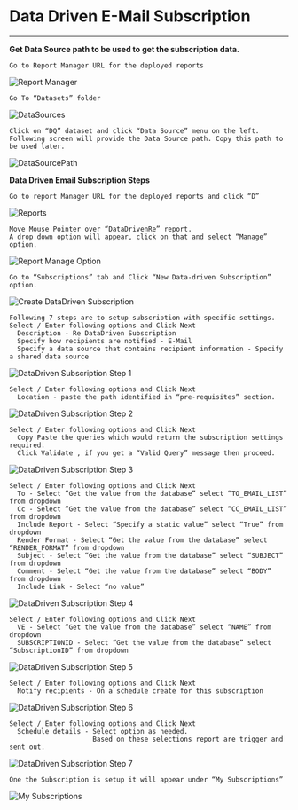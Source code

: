 # Data Driven E-Mail Subscription #
---


**Get Data Source path to be used to get the subscription data.**

    Go to Report Manager URL for the deployed reports
![Report Manager](DataDrivenEmailSubscriptions/ReportManager.png)

    Go To “Datasets” folder
![DataSources](DataDrivenEmailSubscriptions/DataSources.png)

    Click on “DQ” dataset and click “Data Source” menu on the left. 
    Following screen will provide the Data Source path. Copy this path to be used later.

![DataSourcePath](DataDrivenEmailSubscriptions/DataSourcePath.png)


**Data Driven Email Subscription Steps**

    Go to report Manager URL for the deployed reports and click “D”
![Reports](DataDrivenEmailSubscriptions/Reports.png)

    Move Mouse Pointer over “DataDrivenRe” report.
    A drop down option will appear, click on that and select “Manage” option.

![Report Manage Option](DataDrivenEmailSubscriptions/Report-Manage.png)

    Go to “Subscriptions” tab and Click “New Data-driven Subscription” option.
![Create DataDriven Subscription](DataDrivenEmailSubscriptions/CreateDataDrivenSubscription.png)

    Following 7 steps are to setup subscription with specific settings.
    Select / Enter following options and Click Next
      Description - Re DataDriven Subscription
      Specify how recipients are notified - E-Mail
      Specify a data source that contains recipient information - Specify a shared data source

![DataDriven Subscription Step 1](DataDrivenEmailSubscriptions/DataDrivenSubscription-Step1.png)


    Select / Enter following options and Click Next
      Location - paste the path identified in “pre-requisites” section.
![DataDriven Subscription Step 2](DataDrivenEmailSubscriptions/DataDrivenSubscription-Step2.png)


    Select / Enter following options and Click Next
      Copy Paste the queries which would return the subscription settings required.
      Click Validate , if you get a “Valid Query” message then proceed.
![DataDriven Subscription Step 3](DataDrivenEmailSubscriptions/DataDrivenSubscription-Step3.png)


    Select / Enter following options and Click Next
      To - Select “Get the value from the database” select “TO_EMAIL_LIST” from dropdown
      Cc - Select “Get the value from the database” select “CC_EMAIL_LIST” from dropdown
      Include Report - Select “Specify a static value” select “True” from dropdown
      Render Format - Select “Get the value from the database” select “RENDER_FORMAT” from dropdown
      Subject - Select “Get the value from the database” select “SUBJECT” from dropdown
      Comment - Select “Get the value from the database” select “BODY” from dropdown
      Include Link - Select “no value”

![DataDriven Subscription Step 4](DataDrivenEmailSubscriptions/DataDrivenSubscription-Step4.png)


    Select / Enter following options and Click Next
      VE - Select “Get the value from the database” select “NAME” from dropdown
      SUBSCRIPTIONID - Select “Get the value from the database” select “SubscriptionID” from dropdown

![DataDriven Subscription Step 5](DataDrivenEmailSubscriptions/DataDrivenSubscription-Step5.png)


    Select / Enter following options and Click Next
      Notify recipients - On a schedule create for this subscription
![DataDriven Subscription Step 6](DataDrivenEmailSubscriptions/DataDrivenSubscription-Step6.png)


    Select / Enter following options and Click Next
      Schedule details - Select option as needed.
                         Based on these selections report are trigger and sent out.

![DataDriven Subscription Step 7](DataDrivenEmailSubscriptions/DataDrivenSubscription-Step7.png)

    One the Subscription is setup it will appear under “My Subscriptions”
![My Subscriptions](DataDrivenEmailSubscriptions/MySubscriptions.png)
